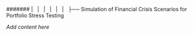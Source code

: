 ####### |   |   |   |   |   |   ├── Simulation of Financial Crisis Scenarios for Portfolio Stress Testing

*Add content here*